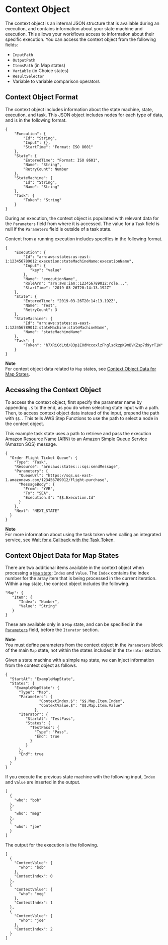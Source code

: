 # Context Object<a name="input-output-contextobject"></a>

The context object is an internal JSON structure that is available during an execution, and contains information about your state machine and execution\. This allows your workflows access to information about their specific execution\. You can access the context object from the following fields:
+ `InputPath`
+ `OutputPath`
+ `ItemsPath` \(in Map states\)
+ `Variable` \(in Choice states\)
+ `ResultSelector`
+ Variable to variable comparison operators

## Context Object Format<a name="contextobject-format"></a>

The context object includes information about the state machine, state, execution, and task\. This JSON object includes nodes for each type of data, and is in the following format\.

```
{
    "Execution": {
        "Id": "String",
        "Input": {},
        "StartTime": "Format: ISO 8601"
    },
    "State": {
        "EnteredTime": "Format: ISO 8601",
        "Name": "String",
        "RetryCount": Number
    },
    "StateMachine": {
        "Id": "String",
        "Name": "String"
    },
    "Task": {
        "Token": "String"
    }
}
```

During an execution, the context object is populated with relevant data for the `Parameters` field from where it is accessed\. The value for a `Task` field is null if the `Parameters` field is outside of a task state\.

Content from a running execution includes specifics in the following format\. 

```
{
    "Execution": {
        "Id": "arn:aws:states:us-east-1:123456789012:execution:stateMachineName:executionName",
        "Input": {
           "key": "value"
        },
        "Name": "executionName",
        "RoleArn": "arn:aws:iam::123456789012:role...",
        "StartTime": "2019-03-26T20:14:13.192Z"
    },
    "State": {
        "EnteredTime": "2019-03-26T20:14:13.192Z",
        "Name": "Test",
        "RetryCount": 3
    },
    "StateMachine": {
        "Id": "arn:aws:states:us-east-1:123456789012:stateMachine:stateMachineName",
        "Name": "stateMachineName"
    },
    "Task": {
        "Token": "h7XRiCdLtd/83p1E0dMccoxlzFhglsdkzpK9mBVKZsp7d9yrT1W"
    }
}
```

**Note**  
For context object data related to `Map` states, see [Context Object Data for Map States](#contextobject-map)\.

## Accessing the Context Object<a name="contextobject-access"></a>

To access the context object, first specify the parameter name by appending `.$` to the end, as you do when selecting state input with a path\. Then, to access context object data instead of the input, prepend the path with `$$.`\. This tells AWS Step Functions to use the path to select a node in the context object\. 

This example task state uses a path to retrieve and pass the execution Amazon Resource Name \(ARN\) to an Amazon Simple Queue Service \(Amazon SQS\) message\.

```
{
  "Order Flight Ticket Queue": {
    "Type": "Task",
    "Resource": "arn:aws:states:::sqs:sendMessage",
    "Parameters": {
      "QueueUrl": "https://sqs.us-east-1.amazonaws.com/123456789012/flight-purchase",
      "MessageBody": {
        "From": "YVR",
        "To": "SEA",
        "Execution.$": "$$.Execution.Id"
      }
    },
    "Next": "NEXT_STATE"
  }
}
```

**Note**  
For more information about using the task token when calling an integrated service, see [Wait for a Callback with the Task Token](connect-to-resource.md#connect-wait-token)\.

## Context Object Data for Map States<a name="contextobject-map"></a>

There are two additional items available in the context object when processing a [`Map` state](amazon-states-language-map-state.md): `Index` and `Value`\. The `Index` contains the index number for the array item that is being processed in the current iteration\. Within a `Map` state, the context object includes the following\.

```
"Map": {
   "Item": {
      "Index": "Number",
      "Value": "String"
   }
}
```

These are available only in a `Map` state, and can be specified in the [`Parameters`](input-output-inputpath-params.md#input-output-parameters) field, before the `Iterator` section\.

**Note**  
You must define parameters from the context object in the `Parameters` block of the main `Map` state, not within the states included in the `Iterator` section\.

Given a state machine with a simple `Map` state, we can inject information from the context object as follows\.

```
{
  "StartAt": "ExampleMapState",
  "States": {
    "ExampleMapState": {
      "Type": "Map",
      "Parameters": {
               "ContextIndex.$": "$$.Map.Item.Index",
               "ContextValue.$": "$$.Map.Item.Value"
             },
      "Iterator": {
         "StartAt": "TestPass",
         "States": {
           "TestPass": {
             "Type": "Pass",    
             "End": true
           }
         }
      },
      "End": true
    }
  }
}
```

If you execute the previous state machine with the following input, `Index` and `Value` are inserted in the output\.

```
[
  {
    "who": "bob"
  },
  {
    "who": "meg"
  },
  {
    "who": "joe"
  }
]
```

The output for the execution is the following\.

```
[
  {
    "ContextValue": {
      "who": "bob"
    },
    "ContextIndex": 0
  },
  {
    "ContextValue": {
      "who": "meg"
    },
    "ContextIndex": 1
  },
  {
    "ContextValue": {
      "who": "joe"
    },
    "ContextIndex": 2
  }
]
```
